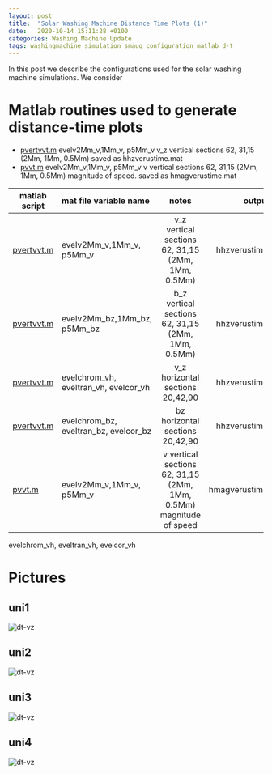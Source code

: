```yaml
---
layout: post
title:  "Solar Washing Machine Distance Time Plots (1)"
date:   2020-10-14 15:11:28 +0100
categories: Washing Machine Update
tags: washingmachine simulation smaug configuration matlab d-t
---
```

In this post we describe the configurations used for the solar washing machine simulations. We consider 

# Matlab routines  used to generate distance-time plots

* [pvertvvt.m](https://github.com/mikeg64/smaug_wash/blob/master/matlab/pvertvvt.m) evelv2Mm_v,1Mm_v, p5Mm_v v_z vertical sections 62, 31,15 (2Mm, 1Mm, 0.5Mm) saved as hhzverustime.mat
* [pvvt.m](https://github.com/mikeg64/smaug_wash/blob/master/matlab/pvvt.m)  evelv2Mm_v,1Mm_v, p5Mm_v v vertical sections 62, 31,15 (2Mm, 1Mm, 0.5Mm) magnitude of speed. saved as hmagverustime.mat


| matlab script      | mat file variable name | notes   | output file |
|-------------------|:--------------|:--------------:|--------------:|
| [pvertvvt.m](https://github.com/mikeg64/smaug_wash/blob/master/matlab/pvertvvt.m) | evelv2Mm_v,1Mm_v, p5Mm_v  |v_z vertical sections 62, 31,15 (2Mm, 1Mm, 0.5Mm)  | hhzverustime.mat|
| [pvertvvt.m](https://github.com/mikeg64/smaug_wash/blob/master/matlab/pvertvvt.m) | evelv2Mm_bz,1Mm_bz, p5Mm_bz  |b_z vertical sections 62, 31,15 (2Mm, 1Mm, 0.5Mm)  | hhzverustime.mat|
| [pvertvvt.m](https://github.com/mikeg64/smaug_wash/blob/master/matlab/pvertvvt.m) | evelchrom_vh, eveltran_vh, evelcor_vh  |v_z horizontal sections 20,42,90  | hhzverustime.mat|
| [pvertvvt.m](https://github.com/mikeg64/smaug_wash/blob/master/matlab/pvertvvt.m) | evelchrom_bz, eveltran_bz, evelcor_bz  |bz horizontal sections 20,42,90  | hhzverustime.mat|
|  [pvvt.m](https://github.com/mikeg64/smaug_wash/blob/master/matlab/pvvt.m)          | evelv2Mm_v,1Mm_v, p5Mm_v      |v vertical sections 62, 31,15 (2Mm, 1Mm, 0.5Mm) magnitude of speed       | hmagverustime.mat      |





evelchrom_vh, eveltran_vh, evelcor_vh


# Pictures

## uni1


![dt-vz](https://drive.google.com/uc?export=view&id=1GEuEd4plu077lkQhz9eVC2FRjoQDaPEz)  




## uni2


![dt-vz](https://drive.google.com/uc?export=view&id=1GFQOlMX5TRwUvrhmBWMHQ4anzO4lwOCy)  



## uni3


![dt-vz](https://drive.google.com/uc?export=view&id=1GP_aFpk_IYNkKvS3rSSJIq1Awgkldaa6)  


## uni4


![dt-vz](https://drive.google.com/uc?export=view&id=1GSHOrLjqDcM4Iap2fcpO5gwUh3IgZcPM)  


